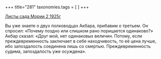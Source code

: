 +++
title="281"
taxonomies.tags = [
]
+++


[Листы сада Мории 2 1925г](/agni/1925)




Вы уже знаете о двух полководцах Акбара, прибавим о третьем. Он спросил: «Почему поздно или слишком рано порицается одинаково?» Акбар сказал: «Друг мой, нет одинаковых величин. Потому, если преждевременность заключает в себе находчивость, то её цена лучше, ибо запоздалость соединена лишь со смертью. Преждевременность судима, запоздалость уже осуждена».   


